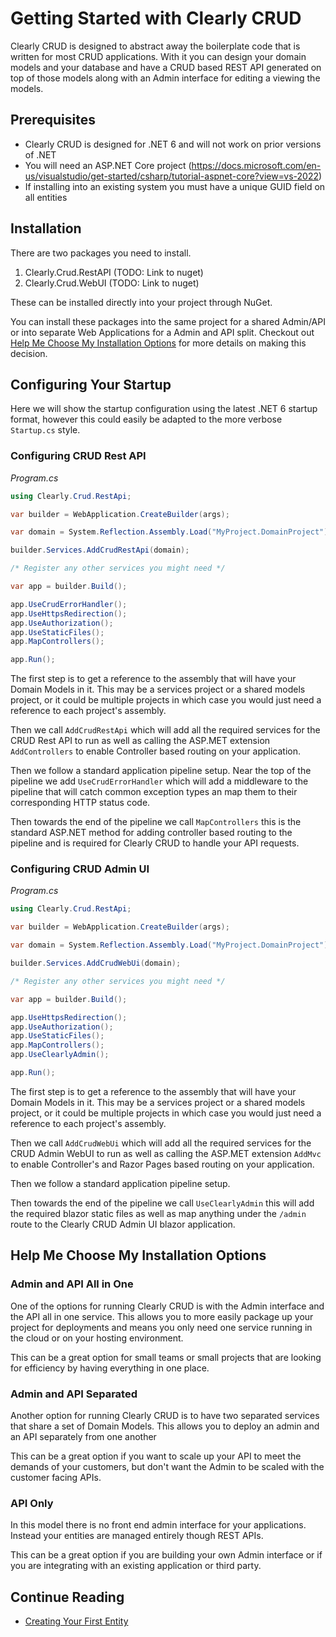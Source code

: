# Getting Started with Clearly CRUD

Clearly CRUD is designed to abstract away the boilerplate code that is written for most CRUD applications. With it you can design your domain models and your database and have a CRUD based REST API generated on top of those models along with an Admin interface for editing a viewing the models.

## Prerequisites

* Clearly CRUD is designed for .NET 6 and will not work on prior versions of .NET
* You will need an ASP.NET Core project (https://docs.microsoft.com/en-us/visualstudio/get-started/csharp/tutorial-aspnet-core?view=vs-2022)
* If installing into an existing system you must have a unique GUID field on all entities

## Installation

There are two packages you need to install.

1. Clearly.Crud.RestAPI (TODO: Link to nuget)
2. Clearly.Crud.WebUI (TODO: Link to nuget)

These can be installed directly into your project through NuGet.

You can install these packages into the same project for a shared Admin/API or into separate Web Applications for a Admin and API split. Checkout out [Help Me Choose My Installation Options](#help-me-choose-my-installation-options) for more details on making this decision.

## Configuring Your Startup

Here we will show the startup configuration using the latest .NET 6 startup format, however this could easily be adapted to the more verbose `Startup.cs` style.

### Configuring CRUD Rest API
_Program.cs_
```c# 
using Clearly.Crud.RestApi;

var builder = WebApplication.CreateBuilder(args);

var domain = System.Reflection.Assembly.Load("MyProject.DomainProject");

builder.Services.AddCrudRestApi(domain);

/* Register any other services you might need */

var app = builder.Build();

app.UseCrudErrorHandler();
app.UseHttpsRedirection();
app.UseAuthorization();
app.UseStaticFiles();
app.MapControllers();

app.Run();
```

The first step is to get a reference to the assembly that will have your Domain Models in it. This may be a services project or a shared models project, or it could be multiple projects in which case you would just need a reference to each project's assembly.

Then we call `AddCrudRestApi` which will add all the required services for the CRUD Rest API to run as well as calling the ASP.MET extension `AddControllers` to enable Controller based routing on your application. 

Then we follow a standard application pipeline setup. Near the top of the pipeline we add `UseCrudErrorHandler` which will add a middleware to the pipeline that will catch common exception types an map them to their corresponding HTTP status code.

Then towards the end of the pipeline we call `MapControllers` this is the standard ASP.NET method for adding controller based routing to the pipeline and is required for Clearly CRUD to handle your API requests.

### Configuring CRUD Admin UI
_Program.cs_
```c# 
using Clearly.Crud.RestApi;

var builder = WebApplication.CreateBuilder(args);

var domain = System.Reflection.Assembly.Load("MyProject.DomainProject");

builder.Services.AddCrudWebUi(domain);

/* Register any other services you might need */

var app = builder.Build();

app.UseHttpsRedirection();
app.UseAuthorization();
app.UseStaticFiles();
app.MapControllers();
app.UseClearlyAdmin();

app.Run();
```

The first step is to get a reference to the assembly that will have your Domain Models in it. This may be a services project or a shared models project, or it could be multiple projects in which case you would just need a reference to each project's assembly.

Then we call `AddCrudWebUi` which will add all the required services for the CRUD Admin WebUI to run as well as calling the ASP.MET extension `AddMvc` to enable Controller's and Razor Pages based routing on your application.

Then we follow a standard application pipeline setup.

Then towards the end of the pipeline we call `UseClearlyAdmin` this will add the required blazor static files as well as map anything under the `/admin` route to the Clearly CRUD Admin UI blazor application. 


## Help Me Choose My Installation Options

### Admin and API All in One

One of the options for running Clearly CRUD is with the Admin interface and the API all in one service. This allows you to more easily package up your project for deployments and means you only need one  service running in the cloud or on your hosting environment.

This can be a great option for small teams or small projects that are looking for efficiency by having everything in one place.

### Admin and API Separated

Another option for running Clearly CRUD is to have two separated services that share a set of Domain Models. This allows you to deploy an admin and an API separately from one another 

This can be a great option if you want to scale up your API to meet the demands of your customers, but don't want the Admin to be scaled with the customer facing APIs.

### API Only

In this model there is no front end admin interface for your applications. Instead your entities are managed entirely though REST APIs.

This can be a great option if you are building your own Admin interface or if you are integrating with an existing application or third party.


## Continue Reading

* [Creating Your First Entity](MyFirstEntity.md)
